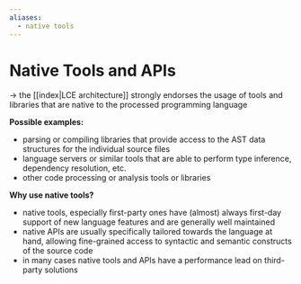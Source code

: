 ```yaml
---
aliases:
  - native tools
---
```

# Native Tools and APIs
-> the [[index|LCE architecture]] strongly endorses the usage of tools and libraries that are native to the processed programming language

**Possible examples:**
- parsing or compiling libraries that provide access to the AST data structures for the individual source files
- language servers or similar tools that are able to perform type inference, dependency resolution, etc.
- other code processing or analysis tools or libraries

**Why use native tools?**
- native tools, especially first-party ones have (almost) always first-day support of new language features and are generally well maintained
- native APIs are usually specifically tailored towards the language at hand, allowing fine-grained access to syntactic and semantic constructs of the source code
- in many cases native tools and APIs have a performance lead on third-party solutions



